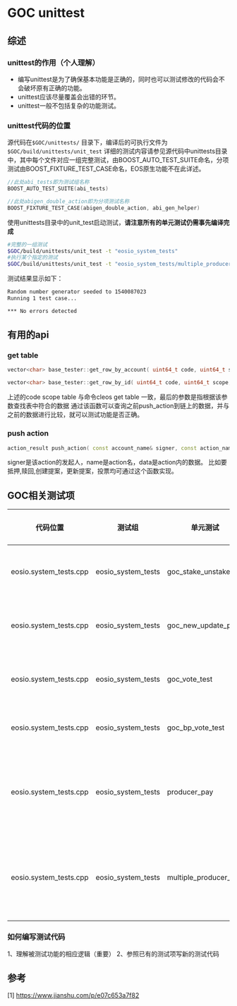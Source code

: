 # GOC unittest

## 综述
### unittest的作用（个人理解）
* 编写unittest是为了确保基本功能是正确的，同时也可以测试修改的代码会不会破坏原有正确的功能。
* unittest应该尽量覆盖会出错的环节。
* unittest一般不包括复杂的功能测试。

### unittest代码的位置
源代码在`$GOC/unittests/` 目录下，编译后的可执行文件为`$GOC/build/unittests/unit_test`
详细的测试内容请参见源代码中unittests目录中，其中每个文件对应一组完整测试，由BOOST_AUTO_TEST_SUITE命名，分项测试由BOOST_FIXTURE_TEST_CASE命名，EOS原生功能不在此详述。

```cpp
//此处abi_tests即为测试组名称
BOOST_AUTO_TEST_SUITE(abi_tests)

//此处abigen_double_action即为分项测试名称
BOOST_FIXTURE_TEST_CASE(abigen_double_action, abi_gen_helper)
```

使用unittests目录中的unit_test启动测试，**请注意所有的单元测试仍需事先编译完成**

```bash
#完整的一组测试
$GOC/build/unittests/unit_test -t "eosio_system_tests"
#执行某个指定的测试
$GOC/build/unittests/unit_test -t "eosio_system_tests/multiple_producer_pay"
```
测试结果显示如下：

```bash
Random number generator seeded to 1540087023
Running 1 test case...

*** No errors detected
```

## 有用的api
### get table 
```cpp
vector<char> base_tester::get_row_by_account( uint64_t code, uint64_t scope, uint64_t table, const account_name& act )

vector<char> base_tester::get_row_by_id( uint64_t code, uint64_t scope, uint64_t table, const uint64_t& id )
```
上述的code scope table 与命令cleos get table 一致，最后的参数是指根据该参数查找表中符合的数据
通过该函数可以查询之前push_action到链上的数据，并与之前的数据进行比较，就可以测试功能是否正确。

### push action
```cpp
action_result push_action( const account_name& signer, const action_name &name, const variant_object &data, bool auth = true )
```
signer是该action的发起人，name是action名，data是action内的数据。
比如要抵押,赎回,创建提案，更新提案，投票均可通过这个函数实现。



## GOC相关测试项
| 代码位置 | 测试组 | 单元测试 | 覆盖的功能 | 备注 |
| -------- | ------ | -------- | ------- | ------- |
|eosio.system_tests.cpp|eosio_system_tests|goc_stake_unstake|GOC抵押与赎回测试| 
|eosio.system_tests.cpp|eosio_system_tests|goc_new_update_prop|GOC创建与更新提案| 
|eosio.system_tests.cpp|eosio_system_tests|goc_vote_test|GOC用户对提案投票| 
|eosio.system_tests.cpp|eosio_system_tests|goc_bp_vote_test|GOC bp对提案投票| 
|eosio.system_tests.cpp|eosio_system_tests|producer_pay|GOC 投票奖励发放|在EOS的基础上修改，还未完成
|eosio.system_tests.cpp|eosio_system_tests|multiple_producer_pay|GOC 多节点投票奖励发放|在EOS的基础上修改，还未完成

### 如何编写测试代码
1、理解被测试功能的相应逻辑（重要）
2、参照已有的测试项写新的测试代码



## 参考
[1] https://www.jianshu.com/p/e07c653a7f82
